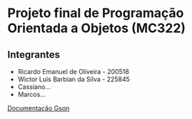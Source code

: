 # Projeto final de Programação Orientada a Objetos (MC322)
## Integrantes
- Ricardo Emanuel de Oliveira - 200518
- Wictor Luis Barbian da Silva - 225845
- Cassiano...
- Marcos...

[Documentação Gson](https://github.com/google/gson/blob/main/UserGuide.md)